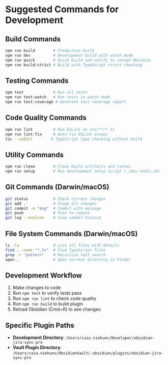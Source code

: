 # Suggested Commands for Development

## Build Commands
```bash
npm run build        # Production build
npm run dev          # Development build with watch mode
npm run quick        # Quick build and notify to reload Obsidian
npm run build:strict # Build with TypeScript strict checking
```

## Testing Commands
```bash
npm test             # Run all tests
npm run test:watch   # Run tests in watch mode
npm run test:coverage # Generate test coverage report
```

## Code Quality Commands
```bash
npm run lint         # Run ESLint on src/**/*.ts
npm run lint:fix     # Auto-fix ESLint issues
tsc --noEmit        # TypeScript type checking without build
```

## Utility Commands
```bash
npm run clean        # Clean build artifacts and caches
npm run setup        # Run development setup script (./dev-tools.sh)
```

## Git Commands (Darwin/macOS)
```bash
git status           # Check current changes
git add .            # Stage all changes
git commit -m "msg"  # Commit with message
git push             # Push to remote
git log --oneline    # View commit history
```

## File System Commands (Darwin/macOS)
```bash
ls -la               # List all files with details
find . -name "*.ts"  # Find TypeScript files
grep -r "pattern"    # Recursive text search
open .               # Open current directory in Finder
```

## Development Workflow
1. Make changes to code
2. Run `npm test` to verify tests pass
3. Run `npm run lint` to check code quality
4. Run `npm run build` to build plugin
5. Reload Obsidian (Cmd+R) to see changes

## Specific Plugin Paths
- **Development Directory**: `/Users/caio.niehues/Developer/obsidian-jira-sync-pro`
- **Vault Plugin Directory**: `/Users/caio.niehues/ObsidianVault/.obsidian/plugins/obsidian-jira-sync-pro`